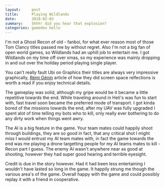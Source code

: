 ```yaml
---
layout:     post
title:      Playing Wildlands
date:       2018-02-03
summary:    Shhh! did you hear that explosion?
categories: gamedev hello
---
```



I'm not a Ghost Recon of old - fanboi, for what ever reason most of those Tom Clancy titles passed me by without regret. Also I'm not a big fan of open world games, so Wildlands had an uphill job to entertain me. I got Wildlands on my time off over xmas, so my experience was mainly dropping in and out over the hoilday period playing single player.

You can't really fault Ubi on Graphics their titles are always very impressive graphically, [Rémi Génin](http://remi-genin.fr/blog/screen-space-plane-indexed-reflection-in-ghost-recon-wildlands/) article of how they did screen space relfections is worth a read if you enjoy technical details.

The gameplay was solid, although my gripe would be it became a little repetitive towards the end. While traveling around in Heli's was fun to start with, fast travel soon became the preferred mode of transport. I got kinda bored of the missions towards the end, after my UAV was fully upgraded I spent alot of time telling my bots who to kill, only really ever bothering to do any dirty work when things went awry.

The AI is a big feature in the game. Your team mates could happily shoot through buildings, they are so good in fact, that any critical shot I might miss I would entrust my AI team mates with, in fact the game towards the end was me playing a drone targetting people for my AI teams mates to kill - Recon part I guess. The enemy AI wasn't anywhere near as good at shooting, however they had super good hearing and terrible eyesight.  

Credit is due in the story however. Had it had been less entertaining I wouldn't have lasted so long in the game. It happily strung me though the various area's of the game. Overall happy with the game and could possibly replay it with a friend in cooperative.

